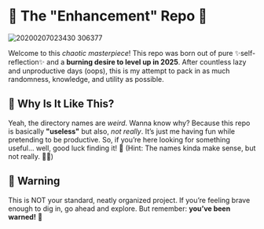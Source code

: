 # 💪 The "Enhancement" Repo 💫

![20200207023430 306377](https://github.com/user-attachments/assets/6b734882-6885-4cc6-b37b-2367d4bc9820)

Welcome to this *chaotic masterpiece*! This repo was born out of pure ✨self-reflection✨ and a **burning desire to level up in 2025**. After countless lazy and unproductive days (oops), this is my attempt to pack in as much randomness, knowledge, and utility as possible.

## 🔮 Why Is It Like This?

Yeah, the directory names are *weird*. Wanna know why? Because this repo is basically **"useless"** but also, *not really*. It’s just me having fun while pretending to be productive. So, if you’re here looking for something useful... well, good luck finding it! 🧐 (Hint: The names kinda make sense, but not really. 🤷‍♂️)

## 🚨 Warning

This is NOT your standard, neatly organized project. If you’re feeling brave enough to dig in, go ahead and explore. But remember: **you’ve been warned!** 🌈
